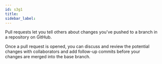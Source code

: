 ```yaml
---
id: s3g1
title:
sidebar_label:
---
```


Pull requests let you tell others about changes you've pushed to a branch in a repository on GitHub.

Once a pull request is opened, you can discuss and review the potential changes with collaborators and add follow-up commits before your changes are merged into the base branch.
